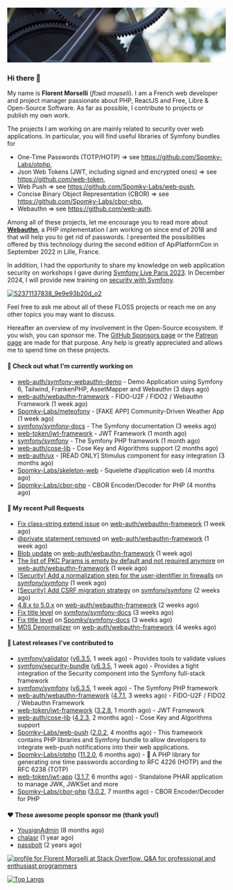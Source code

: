 ![Cover image](1.webp)

### Hi there 👋

My name is **Florent Morselli** (*flɔʁɑ̃ mɔʁseli*). I am a French web developer and project manager passionate about PHP, ReactJS and Free, Libre & Open-Source Software.
As far as possible, I contribute to projects or publish my own work.

The projects I am working on are mainly related to security over web applications. In particular, you will find useful libraries of Symfony bundles for
* One-Time Passwords (TOTP/HOTP) => see https://github.com/Spomky-Labs/otphp,
* Json Web Tokens (JWT, including signed and encrypted ones) => see https://github.com/web-token,
* Web Push => see https://github.com/Spomky-Labs/web-push,
* Concise Binary Object Representation (CBOR) => see https://github.com/Spomky-Labs/cbor-php,
* Webauthn => see https://github.com/web-auth.

Among all of these projects, let me encourage you to read more about [**Webauthn**](https://github.com/web-auth), a PHP implementation I am working on since end of 2018 and that will help you to get rid of passwords. I presented the possibilities offered by this technology during the second edition of ApiPlatformCon in September 2022 in Lille, France.

In addition, I had the opportunity to share my knowledge on web application security on workshops I gave during [Symfony Live Paris 2023](https://live.symfony.com/2023-paris/workshop/maximiser-la-securite-de-vos-applications-avec-le-bundle-security).
In December 2024, I will provide new training on [security with Symfony](https://live.symfony.com/2023-brussels-con/workshop/road-to-safer-applications).

[![52371137838_9e9e93b20d_o2](https://user-images.githubusercontent.com/1091072/191684778-b9e26104-038d-45c2-a1b3-287233d15ecc.jpg)](https://api-platform.com/con/2022/conferences/webauthn-se-debarrasser-des-mots-de-passe-definitivement/)

Feel free to ask me about all of these FLOSS projects or reach me on any other topics you may want to discuss.

Hereafter an overview of my involvement in the Open-Source ecosystem.
If you wish, you can sponsor me. The [GitHub Sponsors page](https://github.com/sponsors/Spomky/) or the [Patreon page](https://www.patreon.com/FlorentMorselli) are made for that purpose. Any help is greatly appreciated and allows me to spend time on these projects.

#### 👷 Check out what I'm currently working on

- [web-auth/symfony-webauthn-demo](https://github.com/web-auth/symfony-webauthn-demo) - Demo Application using Symfony 6, Tailwind, FrankenPHP, AssetMapper and Webauthn (3 days ago)
- [web-auth/webauthn-framework](https://github.com/web-auth/webauthn-framework) - FIDO-U2F / FIDO2 / Webauthn Framework (1 week ago)
- [Spomky-Labs/meteofony](https://github.com/Spomky-Labs/meteofony) - [FAKE APP] Community-Driven Weather App (1 week ago)
- [symfony/symfony-docs](https://github.com/symfony/symfony-docs) - The Symfony documentation (3 weeks ago)
- [web-token/jwt-framework](https://github.com/web-token/jwt-framework) - JWT Framework (1 month ago)
- [symfony/symfony](https://github.com/symfony/symfony) - The Symfony PHP framework (1 month ago)
- [web-auth/cose-lib](https://github.com/web-auth/cose-lib) - Cose Key and Algorithms support (2 months ago)
- [web-auth/ux](https://github.com/web-auth/ux) - [READ ONLY] Stimulus component for easy integration (3 months ago)
- [Spomky-Labs/skeleton-web](https://github.com/Spomky-Labs/skeleton-web) - Squelette d’application web (4 months ago)
- [Spomky-Labs/cbor-php](https://github.com/Spomky-Labs/cbor-php) - CBOR Encoder/Decoder for PHP (4 months ago)

#### 🔨 My recent Pull Requests

- [Fix class-string extend issue](https://github.com/web-auth/webauthn-framework/pull/490) on [web-auth/webauthn-framework](https://github.com/web-auth/webauthn-framework) (1 week ago)
- [@private statement removed](https://github.com/web-auth/webauthn-framework/pull/489) on [web-auth/webauthn-framework](https://github.com/web-auth/webauthn-framework) (1 week ago)
- [Blob update](https://github.com/web-auth/webauthn-framework/pull/488) on [web-auth/webauthn-framework](https://github.com/web-auth/webauthn-framework) (1 week ago)
- [The list of PKC Params is empty by default and not required anymore](https://github.com/web-auth/webauthn-framework/pull/487) on [web-auth/webauthn-framework](https://github.com/web-auth/webauthn-framework) (1 week ago)
- [[Security] Add a normalization step for the user-identifier in firewalls](https://github.com/symfony/symfony/pull/51744) on [symfony/symfony](https://github.com/symfony/symfony) (1 week ago)
- [[Security] Add CSRF migration strategy](https://github.com/symfony/symfony/pull/51724) on [symfony/symfony](https://github.com/symfony/symfony) (2 weeks ago)
- [4.8.x to 5.0.x](https://github.com/web-auth/webauthn-framework/pull/480) on [web-auth/webauthn-framework](https://github.com/web-auth/webauthn-framework) (2 weeks ago)
- [Fix title level](https://github.com/symfony/symfony-docs/pull/18859) on [symfony/symfony-docs](https://github.com/symfony/symfony-docs) (3 weeks ago)
- [Fix title level](https://github.com/Spomky/symfony-docs/pull/1) on [Spomky/symfony-docs](https://github.com/Spomky/symfony-docs) (3 weeks ago)
- [MDS Denormalizer](https://github.com/web-auth/webauthn-framework/pull/476) on [web-auth/webauthn-framework](https://github.com/web-auth/webauthn-framework) (4 weeks ago)

#### 🔭 Latest releases I've contributed to

- [symfony/validator](https://github.com/symfony/validator) ([v6.3.5](https://github.com/symfony/validator/releases/tag/v6.3.5), 1 week ago) - Provides tools to validate values
- [symfony/security-bundle](https://github.com/symfony/security-bundle) ([v6.3.5](https://github.com/symfony/security-bundle/releases/tag/v6.3.5), 1 week ago) - Provides a tight integration of the Security component into the Symfony full-stack framework
- [symfony/symfony](https://github.com/symfony/symfony) ([v6.3.5](https://github.com/symfony/symfony/releases/tag/v6.3.5), 1 week ago) - The Symfony PHP framework
- [web-auth/webauthn-framework](https://github.com/web-auth/webauthn-framework) ([4.7.1](https://github.com/web-auth/webauthn-framework/releases/tag/4.7.1), 3 weeks ago) - FIDO-U2F / FIDO2 / Webauthn Framework
- [web-token/jwt-framework](https://github.com/web-token/jwt-framework) ([3.2.8](https://github.com/web-token/jwt-framework/releases/tag/3.2.8), 1 month ago) - JWT Framework
- [web-auth/cose-lib](https://github.com/web-auth/cose-lib) ([4.2.3](https://github.com/web-auth/cose-lib/releases/tag/4.2.3), 2 months ago) - Cose Key and Algorithms support
- [Spomky-Labs/web-push](https://github.com/Spomky-Labs/web-push) ([2.0.2](https://github.com/Spomky-Labs/web-push/releases/tag/2.0.2), 4 months ago) - This framework contains PHP libraries and Symfony bundle to allow developers to integrate web-push notifications into their web applications.
- [Spomky-Labs/otphp](https://github.com/Spomky-Labs/otphp) ([11.2.0](https://github.com/Spomky-Labs/otphp/releases/tag/11.2.0), 6 months ago) - :closed_lock_with_key: A PHP library for generating one time passwords according to RFC 4226 (HOTP) and the RFC 6238 (TOTP)
- [web-token/jwt-app](https://github.com/web-token/jwt-app) ([3.1.7](https://github.com/web-token/jwt-app/releases/tag/3.1.7), 6 months ago) - Standalone PHAR application to manage JWK, JWKSet and more
- [Spomky-Labs/cbor-php](https://github.com/Spomky-Labs/cbor-php) ([3.0.2](https://github.com/Spomky-Labs/cbor-php/releases/tag/3.0.2), 7 months ago) - CBOR Encoder/Decoder for PHP

#### ❤️ These awesome people sponsor me (thank you!)

- [YousignAdmin](https://github.com/YousignAdmin) (8 months ago)
- [chalasr](https://github.com/chalasr) (1 year ago)
- [passbolt](https://github.com/passbolt) (2 years ago)

<a href="https://stackoverflow.com/users/2157818/florent-morselli"><img src="https://stackoverflow.com/users/flair/2157818.png" width="208" height="58" alt="profile for Florent Morselli at Stack Overflow, Q&amp;A for professional and enthusiast programmers" title="profile for Florent Morselli at Stack Overflow, Q&amp;A for professional and enthusiast programmers"></a>

[![Top Langs](https://wakatime.com/share/@Spomky/aa41d408-c524-4a5f-936d-0b9446698abd.svg)](https://wakatime.com/@Spomky)
